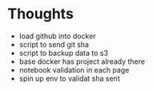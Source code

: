 # Thoughts
* load github into docker
* script to send git sha
* script to backup data to s3
* base docker has project already there
* notebook validation in each page
* spin up env to validat sha sent